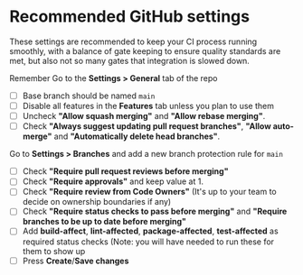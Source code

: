 # Recommended GitHub settings
These settings are recommended to keep your CI process running smoothly, with a balance of gate keeping to ensure quality
standards are met, but also not so many gates that integration is slowed down.

Remember
Go to the **Settings > General** tab of the repo
- [ ] Base branch should be named `main`
- [ ] Disable all features in the **Features** tab unless you plan to use them
- [ ] Uncheck **"Allow squash merging"** and **"Allow rebase merging"**.
- [ ] Check **"Always suggest updating pull request branches"**, **"Allow auto-merge"** and **"Automatically delete head branches"**.

Go to **Settings > Branches** and add a new branch protection rule for `main`
- [ ] Check **"Require pull request reviews before merging"**
- [ ] Check **"Require approvals"** and keep value at 1.
- [ ] Check **"Require review from Code Owners"** (It's up to your team to decide on ownership boundaries if any)
- [ ] Check **"Require status checks to pass before merging"** and **"Require branches to be up to date before merging"**
- [ ] Add **build-affect**, **lint-affected**, **package-affected**, **test-affected** as required status checks (Note: you will have needed to run these for them to show up
- [ ] Press **Create**/**Save changes**
